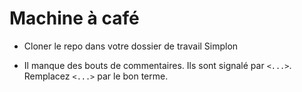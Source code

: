 # Machine à café

* Cloner le repo dans votre dossier de travail Simplon

* Il manque des bouts de commentaires. Ils sont signalé par `<...>`. Remplacez `<...>` par le bon terme.
